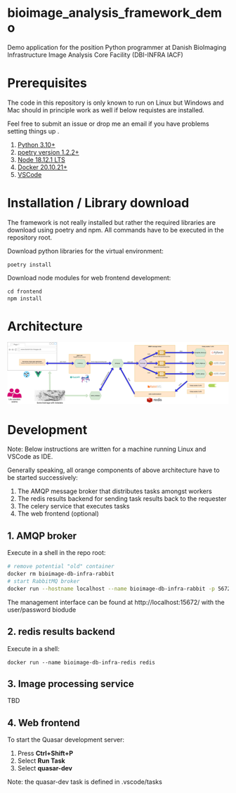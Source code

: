 # bioimage_analysis_framework_demo
Demo application for the position Python programmer at Danish BioImaging Infrastructure Image Analysis Core Facility (DBI-INFRA IACF)


# Prerequisites

The code in this repository is only known to run on Linux but Windows and Mac should in principle work as well if below requistes are installed.

Feel free to submit an issue or drop me an email if you have problems setting things up .

1. [Python 3.10+](https://www.python.org/)
2. [poetry version 1.2.2+](https://python-poetry.org/docs/#installing-with-the-official-installer)
3. [Node 18.12.1 LTS](https://nodejs.org/en/)
4. [Docker 20.10.21+](https://docs.docker.com/get-docker/)
5. [VSCode](https://code.visualstudio.com/)


# Installation / Library download
The framework is not really installed but rather the required libraries are download using poetry and npm.
All commands have to be executed in the repository root.

Download python libraries for the virtual environment:

```
poetry install
```

Download node modules for web frontend development:

```
cd frontend
npm install
```

# Architecture
![](architecture.drawio.png)

# Development

Note: Below instructions are written for a machine running Linux and VSCode as IDE. 

Generally speaking, all orange components of above architecture have to be started successively:

1. The AMQP message broker that distributes tasks amongst workers
2. The redis results backend for sending task results back to the requester
3. The celery service that executes tasks
4. The web frontend (optional)

## 1. AMQP broker
Execute in a shell in the repo root:

```bash
# remove potential "old" container
docker rm bioimage-db-infra-rabbit
# start RabbitMQ broker
docker run --hostname localhost --name bioimage-db-infra-rabbit -p 5672:5672 -p 15672:15672 -e RABBITMQ_DEFAULT_USER=biodude -e RABBITMQ_DEFAULT_PASS=biodude rabbitmq:3-management
```

The management interface can be found at http://localhost:15672/ with the user/password biodude

## 2. redis results backend

Execute in a shell:

```
docker run --name bioimage-db-infra-redis redis
```

## 3. Image processing service

TBD

## 4. Web frontend
To start the Quasar development server:

1. Press **Ctrl+Shift+P**
2. Select **Run Task**
3. Select **quasar-dev**

Note: the quasar-dev task is defined in .vscode/tasks